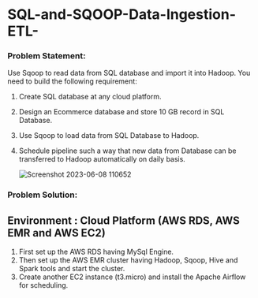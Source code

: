 # SQL-and-SQOOP-Data-Ingestion-ETL-


### Problem Statement:
Use Sqoop to read data from SQL database and import it into Hadoop.
You need to build the following requirement:

1. Create SQL database at any cloud platform.
2. Design an Ecommerce database and store 10 GB record in SQL Database.
3. Use Sqoop to load data from SQL Database to Hadoop.
4. Schedule pipeline such a way that new data from Database can be transferred to
Hadoop automatically on daily basis.


   ![Screenshot 2023-06-08 110652](https://github.com/Hare-krishnaa/SQL-and-SQOOP-Data-Ingestion-ETL-/assets/103299347/8ff7432f-9ce8-42c4-a21d-f5e642af53f9)


### Problem Solution:

## Environment : Cloud Platform (AWS RDS, AWS EMR and AWS EC2)

1. First set up the AWS RDS having MySql Engine.
2. Then set up the AWS EMR cluster having Hadoop, Sqoop, Hive and Spark tools and start the cluster.
3. Create another EC2 instance (t3.micro) and install the Apache Airflow for scheduling.
    
